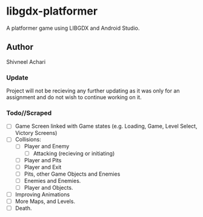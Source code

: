 # libgdx-platformer
A platformer game using LIBGDX and Android Studio.

## Author
Shivneel Achari

### Update
Project will not be recieving any further updating as it was only for an assignment and do not wish to continue working on it.

### Todo//Scraped
- [ ] Game Screen linked with Game states (e.g. Loading, Game, Level Select, Victory Screens)
- [ ] Collisions:
    - [ ] Player and Enemy
      - [ ] Attacking (recieving or initiating)
    - [ ] Player and Pits
    - [ ] Player and Exit
    - [ ] Pits, other Game Objects and Enemies
    - [ ] Enemies and Enemies. 
    - [ ] Player and Objects. 
- [ ] Improving Animations
- [ ] More Maps, and Levels. 
- [ ] Death. 
